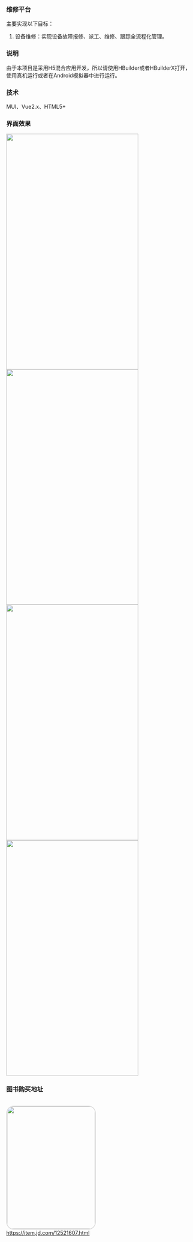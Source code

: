### 维修平台
主要实现以下目标：
1.	设备维修：实现设备故障报修、派工、维修、跟踪全流程化管理。
### 说明
由于本项目是采用H5混合应用开发，所以请使用HBuilder或者HBuilderX打开，使用真机运行或者在Android模拟器中进行运行。
### 技术
MUI、Vue2.x、HTML5+
### 界面效果
<img src="https://raw.githubusercontent.com/zouyujie/repair_app_green/master/screenshot/1.jpg" width="352" height="627">
<img src="https://raw.githubusercontent.com/zouyujie/repair_app_green/master/screenshot/2.png" width="352" height="627">
<img src="https://raw.githubusercontent.com/zouyujie/repair_app_green/master/screenshot/3.jpg" width="352" height="627">
<img src="https://raw.githubusercontent.com/zouyujie/repair_app_green/master/screenshot/4.jpg" width="352" height="627">
<h3>图书购买地址</h3>
<br/><a href="https://item.jd.com/12521607.html" target="_blank">
<img src="http://img12.360buyimg.com/n1/jfs/t1/39634/38/5579/168439/5cce76c5E91840de2/7d4f43307346eff4.jpg" style=" border:2px solid #ddd;border-radius:20px;" height="326" width="235">
</a>
<br/>
<a href="https://item.jd.com/12521607.html" target="_blank">https://item.jd.com/12521607.html</a>
